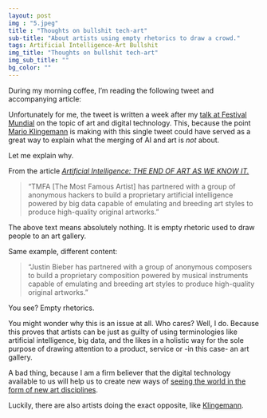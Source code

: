 ```yaml
---
layout: post
img : "5.jpeg"
title : "Thoughts on bullshit tech-art"
sub-title: "About artists using empty rhetorics to draw a crowd."
tags: Artificial Intelligence-Art Bullshit
img_title: "Thoughts on bullshit tech-art"
img_sub_title: ""
bg_color: ""
---
```


During my morning coffee, I’m reading the following tweet and accompanying article:


> [](https://twitter.com/quasimondo/status/881064561310400512)


Unfortunately for me, the tweet is written a week after my [talk at Festival Mundial](https://twitter.com/bobvanluijt/status/878603726239531008) on the topic of art and digital technology. This, because the point [Mario Klingemann](http://mario-klingemann.tumblr.com) is making with this single tweet could have served as a great way to explain what the merging of AI and art is _not_ about.

Let me explain why.

From the article [_Artificial Intelligence: THE END OF ART AS WE KNOW IT._](https://medium.com/@gomattymo/artificial-intelligence-the-end-of-art-as-we-know-it-bc6655fb18b6)

> “TMFA [The Most Famous Artist] has partnered with a group of anonymous hackers to build a proprietary artificial intelligence powered by big data capable of emulating and breeding art styles to produce high-quality original artworks.”

The above text means absolutely nothing. It is empty rhetoric used to draw people to an art gallery.

Same example, different content:

> “Justin Bieber has partnered with a group of anonymous composers to build a proprietary composition powered by musical instruments capable of emulating and breeding art styles to produce high-quality original artworks.”

You see? Empty rhetorics.

You might wonder why this is an issue at all. Who cares? Well, I do. Because this proves that artists can be just as guilty of using terminologies like artificial intelligence, big data, and the likes in a holistic way for the sole purpose of drawing attention to a product, service or -in this case- an art gallery.

A bad thing, because I am a firm believer that the digital technology available to us will help us to create new ways of [seeing the world in the form of new art disciplines](https://bob.wtf/technology-as-an-aesthetic-discipline-300eba3179f0).

Luckily, there are also artists doing the exact opposite, like [Klingemann](https://www.youtube.com/watch?v=F_cNRzlClnk).
